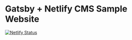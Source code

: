 # Gatsby + Netlify CMS Sample Website

[![Netlify Status](https://api.netlify.com/api/v1/badges/049919bf-9c24-49d0-8537-6b7abf35f1ba/deploy-status)](https://app.netlify.com/sites/cdainterview/deploys)
